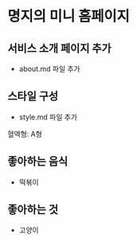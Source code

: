 # 명지의 미니 홈페이지

## 서비스 소개 페이지 추가

- about.md 파일 추가

## 스타일 구성

- style.md 파일 추가

혈액형: A형

## 좋아하는 음식

- 떡볶이

## 좋아하는 것

- 고양이
